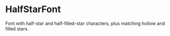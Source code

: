 # HalfStarFont
Font with half-star and half-filled-star characters, plus matching hollow and filled stars.
